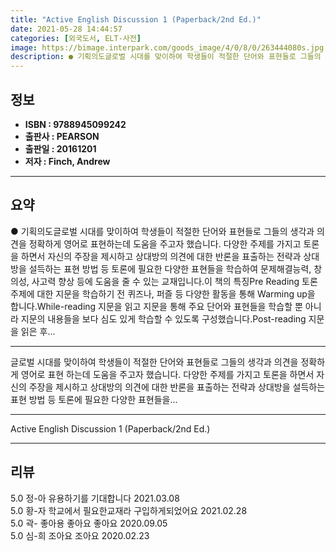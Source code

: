 ```yaml
---
title: "Active English Discussion 1 (Paperback/2nd Ed.)"
date: 2021-05-28 14:44:57
categories: [외국도서, ELT-사전]
image: https://bimage.interpark.com/goods_image/4/0/8/0/263444080s.jpg
description: ● 기획의도글로벌 시대를 맞이하여 학생들이 적절한 단어와 표현들로 그들의 생각과 의견을 정확하게 영어로 표현하는데 도움을 주고자 했습니다. 다양한 주제를 가지고 토론을 하면서 자신의 주장을 제시하고 상대방의 의견에 대한 반론을 표출하는 전략과 상대방을 설득하는 표현 방법 등 토론에 필
---
```


## **정보**

- **ISBN : 9788945099242**
- **출판사 : PEARSON**
- **출판일 : 20161201**
- **저자 : Finch, Andrew**

------



## **요약**

●  기획의도글로벌 시대를 맞이하여 학생들이 적절한 단어와 표현들로 그들의 생각과 의견을 정확하게 영어로 표현하는데 도움을 주고자 했습니다. 다양한 주제를 가지고 토론을 하면서 자신의 주장을 제시하고 상대방의 의견에 대한 반론을 표출하는 전략과 상대방을 설득하는 표현 방법 등 토론에 필요한 다양한 표현들을 학습하여 문제해결능력, 창의성, 사고력 향상 등에 도움을 줄 수 있는 교재입니다.이 책의 특징Pre Reading 토론 주제에 대한 지문을 학습하기 전 퀴즈나, 퍼즐 등 다양한 활동을 통해 Warming up을 합니다.While-reading 지문을 읽고 지문을 통해 주요 단어와 표현들을 학습할 뿐 아니라 지문의 내용들을 보다 심도 있게 학습할 수 있도록 구성했습니다.Post-reading 지문을 읽은 후...

------

글로벌 시대를 맞이하여 학생들이 적절한 단어와 표현들로 그들의 생각과 의견을 정확하게 영어로 표현 하는데 도움을 주고자 했습니다. 다양한 주제를 가지고 토론을 하면서 자신의 주장을 제시하고 상대방의 의견에 대한 반론을 표출하는 전략과 상대방을 설득하는 표현 방법 등 토론에 필요한 다양한 표현들을... 

------


Active English Discussion 1 (Paperback/2nd Ed.) 

------


## **리뷰** 

5.0 정-아 유용하기를 기대합니다 2021.03.08 <br/>5.0 황-자 학교에서 필요한교재라 구입하게되었어요 2021.02.28 <br/>5.0 곽- 좋아용 좋아요 좋아요  2020.09.05 <br/>5.0 심-희 조아요 조아요 2020.02.23 <br/>